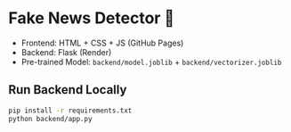 # Fake News Detector 📰

- Frontend: HTML + CSS + JS (GitHub Pages)
- Backend: Flask (Render)
- Pre-trained Model: `backend/model.joblib` + `backend/vectorizer.joblib`

## Run Backend Locally
```bash
pip install -r requirements.txt
python backend/app.py
